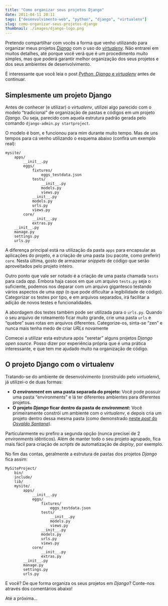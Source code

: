 ```yaml
---
title: "Como organizar seus projetos Django"
date: 2011-04-11 20:11
tags: ["desenvolvimento-web", "python", "django", "virtualenv"]
slug: como-organizar-seus-projetos-django
thumbnail: ./images/django-logo.png
---
```


Pretendo compartilhar com vocês a forma que venho utilizando para
organizar meus projetos [*Django*][] com o uso do [*virtualenv*][].
Não entrarei em muitos detalhes, até porque você verá que é um
procedimento muito simples, mas que poderá garantir melhor organização
dos seus projetos e dos seus ambientes de desenvolvimento.

É interessante que você leia o post [*Python*, *Django* e
*virtualenv*][] antes de continuar.

## Simplesmente um projeto Django

Antes de conhecer (e utilizar) o _virtualenv_, utilizei algo parecido
com o modelo “tradicional” de organização de pastas e códigos em um
projeto _Django_. Ou seja, parecido com aquela estrutura padrão
gerada pelo comando `django-admin.py startproject`.

O modelo é bom, e funcionou para mim durante muito tempo. Mas de uns
tempos para cá venho utilizando o esquema abaixo (confira um exemplo
real):

```text
mysite/
    apps/
        __init__.py
        eggs/
            fixtures/
                eggs_testdata.json
            tests/
                __init__.py
                models.py
                views.py
            __init__.py
            models.py
            urls.py
            views.py
        core/
            __init__.py
            extras.py
    __init__.py
    manage.py
    settings.py
    urls.py
```

A diferença principal está na utilização da pasta `apps` para
encapsular as aplicações do projeto, e a criação de uma pasta (ou
pacote, como preferir) `core`. Nesta última, gosto de armazenar
_snippets_ de código que serão aproveitados pelo projeto inteiro.

Outro ponto que vale ser notado é a criação de uma pasta chamada
`tests` para cada _app_. Embora haja casos em que um arquivo
`tests.py` seja o suficiente, podemos nos deparar com um arquivo
gigantesco testando vários aspectos de uma _app_ (o que pode dificultar
a legibilidade de código). Categorizar os testes por tipo, e em arquivos
separados, irá facilitar a adição de novos testes e funcionalidades.

A abordagem dos testes também pode ser utilizada para o `urls.py`.
Quando o seu arquivo de roteamento ficar muito grande, crie uma pasta
`urls` e “quebre” suas rotas em arquivos diferentes. Categorize-os,
sinta-se “zen” e nunca mais tenha medo de criar _URLs_ novamente

Comecei a utilizar esta estrutura após “xeretar” alguns projetos
_Django_ _open source_. Posso dizer por experiência própria que é uma
prática interessante, e que tem me ajudado muito na organização de
código.

## O projeto Django com o virtualenv

Tratando-se do ambiente de desenvolvimento (construído pelo
_virtualenv_), já utilizei-o de duas formas:

- **O _environment_ em uma pasta separada do projeto:** Você pode
  possuir uma pasta “environments” e lá ter diferentes ambientes para
  diferentes projetos.
- **O projeto _Django_ ficar dentro da pasta de _environment_:** Você
  primeiramente constrói um ambiente com o _virtualenv_, e depois cria
  um projeto dentro dessa mesma pasta (como demonstrado [neste *post* do *Osvaldo Santana*][]).

Particularmente eu prefiro a segunda opção (nunca precisei de 2
_environments_ idênticos). Além de manter todo o seu projeto agrupado,
fica mais fácil para criação de _scripts_ de automatização de _deploy_,
por exemplo.

No fim das contas, geralmente a estrutura de pastas dos projetos
_Django_ fica assim:

```text
MySiteProject/
    bin/
    include/
    lib/
    mysite/
        apps/
            __init__.py
            eggs/
                fixtures/
                    eggs_testdata.json
                tests/
                    __init__.py
                    models.py
                    views.py
                __init__.py
                models.py
                urls.py
                views.py
            core/
                __init__.py
                extras.py
        __init__.py
        manage.py
        settings.py
        urls.py
```

E você? De que forma organiza os seus projetos em _Django_? Conte-nos
através dos comentários abaixo!

Até a próxima…

[*django*]: /tag/django.html "Leia mais sobre Django"
[*virtualenv*]: /tag/virtualenv.html "Leia mais sobre virtualenv"
[*python*, *django* e *virtualenv*]: /2011/03/18/python-django-virtualenv.html "Leia mais sobre a tríade Python, Django e virtualenv"
[neste *post* do *osvaldo santana*]: http://blog.triveos.com.br/2010/04/25/trabalhando-com-python-e-django/ "Trabalhando com Python e Django à moda Osvaldo"
